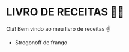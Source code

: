 # LIVRO DE RECEITAS :man_cook:

Olá! Bem vindo ao meu livro de receitas :point_up:

-  Strogonoff de frango

